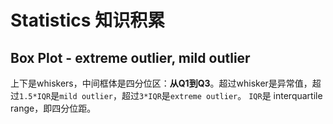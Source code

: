 # Statistics 知识积累

## Box Plot - extreme outlier, mild outlier

上下是whiskers，中间框体是四分位区：**从Q1到Q3**。超过whisker是异常值，超过`1.5*IQR`是`mild outlier`，超过`3*IQR`是`extreme outlier`。
`IQR`是 interquartile range，即四分位距。